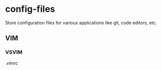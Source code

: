 # config-files

Store configuration files for various applications like git, code editors, etc.

## VIM 
### VSVIM
<User>\.vimrc